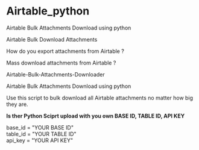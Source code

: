 # Airtable_python
Airtable Bulk Attachments Download using python

Airtable Bulk Download Attachments

How do you export attachments from Airtable ?

Mass download attachments from Airtable ?

Airtable-Bulk-Attachments-Downloader

Airtable Bulk Attachments Download using python

Use this script to bulk download all Airtable attachments no matter how big they are.


**Is ther Python Sciprt upload with you own BASE ID, TABLE ID, API KEY**

base_id = "YOUR BASE ID"<br>
table_id = "YOUR TABLE ID"<br>
api_key = "YOUR API KEY"<br>
